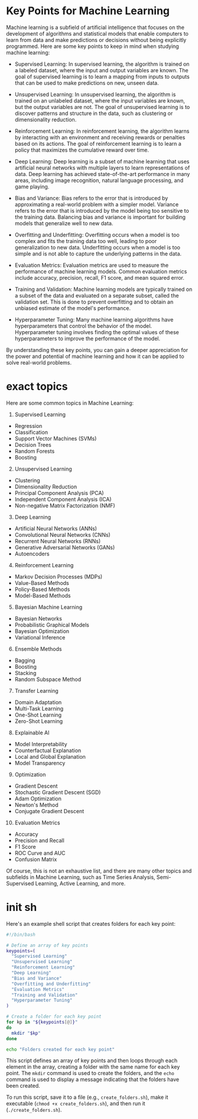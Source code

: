 # Key Points for Machine Learning

Machine learning is a subfield of artificial intelligence that focuses on the development of algorithms and statistical models that enable computers to learn from data and make predictions or decisions without being explicitly programmed. Here are some key points to keep in mind when studying machine learning:

- Supervised Learning: In supervised learning, the algorithm is trained on a labeled dataset, where the input and output variables are known. The goal of supervised learning is to learn a mapping from inputs to outputs that can be used to make predictions on new, unseen data.

- Unsupervised Learning: In unsupervised learning, the algorithm is trained on an unlabeled dataset, where the input variables are known, but the output variables are not. The goal of unsupervised learning is to discover patterns and structure in the data, such as clustering or dimensionality reduction.

- Reinforcement Learning: In reinforcement learning, the algorithm learns by interacting with an environment and receiving rewards or penalties based on its actions. The goal of reinforcement learning is to learn a policy that maximizes the cumulative reward over time.

- Deep Learning: Deep learning is a subset of machine learning that uses artificial neural networks with multiple layers to learn representations of data. Deep learning has achieved state-of-the-art performance in many areas, including image recognition, natural language processing, and game playing.

- Bias and Variance: Bias refers to the error that is introduced by approximating a real-world problem with a simpler model. Variance refers to the error that is introduced by the model being too sensitive to the training data. Balancing bias and variance is important for building models that generalize well to new data.

- Overfitting and Underfitting: Overfitting occurs when a model is too complex and fits the training data too well, leading to poor generalization to new data. Underfitting occurs when a model is too simple and is not able to capture the underlying patterns in the data.

- Evaluation Metrics: Evaluation metrics are used to measure the performance of machine learning models. Common evaluation metrics include accuracy, precision, recall, F1 score, and mean squared error.

- Training and Validation: Machine learning models are typically trained on a subset of the data and evaluated on a separate subset, called the validation set. This is done to prevent overfitting and to obtain an unbiased estimate of the model's performance.

- Hyperparameter Tuning: Many machine learning algorithms have hyperparameters that control the behavior of the model. Hyperparameter tuning involves finding the optimal values of these hyperparameters to improve the performance of the model.

By understanding these key points, you can gain a deeper appreciation for the power and potential of machine learning and how it can be applied to solve real-world problems.

# exact topics

Here are some common topics in Machine Learning:

1. Supervised Learning
- Regression
- Classification
- Support Vector Machines (SVMs)
- Decision Trees
- Random Forests
- Boosting

2. Unsupervised Learning
- Clustering
- Dimensionality Reduction
- Principal Component Analysis (PCA)
- Independent Component Analysis (ICA)
- Non-negative Matrix Factorization (NMF)

3. Deep Learning
- Artificial Neural Networks (ANNs)
- Convolutional Neural Networks (CNNs)
- Recurrent Neural Networks (RNNs)
- Generative Adversarial Networks (GANs)
- Autoencoders

4. Reinforcement Learning
- Markov Decision Processes (MDPs)
- Value-Based Methods
- Policy-Based Methods
- Model-Based Methods

5. Bayesian Machine Learning
- Bayesian Networks
- Probabilistic Graphical Models
- Bayesian Optimization
- Variational Inference

6. Ensemble Methods
- Bagging
- Boosting
- Stacking
- Random Subspace Method

7. Transfer Learning
- Domain Adaptation
- Multi-Task Learning
- One-Shot Learning
- Zero-Shot Learning

8. Explainable AI
- Model Interpretability
- Counterfactual Explanation
- Local and Global Explanation
- Model Transparency

9. Optimization
- Gradient Descent
- Stochastic Gradient Descent (SGD)
- Adam Optimization
- Newton's Method
- Conjugate Gradient Descent

10. Evaluation Metrics
- Accuracy
- Precision and Recall
- F1 Score
- ROC Curve and AUC
- Confusion Matrix

Of course, this is not an exhaustive list, and there are many other topics and subfields in Machine Learning, such as Time Series Analysis, Semi-Supervised Learning, Active Learning, and more.

# init sh

Here's an example shell script that creates folders for each key point:

```bash
#!/bin/bash

# Define an array of key points
keypoints=(
  "Supervised Learning"
  "Unsupervised Learning"
  "Reinforcement Learning"
  "Deep Learning"
  "Bias and Variance"
  "Overfitting and Underfitting"
  "Evaluation Metrics"
  "Training and Validation"
  "Hyperparameter Tuning"
)

# Create a folder for each key point
for kp in "${keypoints[@]}"
do
  mkdir "$kp"
done

echo "Folders created for each key point"
```

This script defines an array of key points and then loops through each element in the array, creating a folder with the same name for each key point. The `mkdir` command is used to create the folders, and the `echo` command is used to display a message indicating that the folders have been created.

To run this script, save it to a file (e.g., `create_folders.sh`), make it executable (`chmod +x create_folders.sh`), and then run it (`./create_folders.sh`).